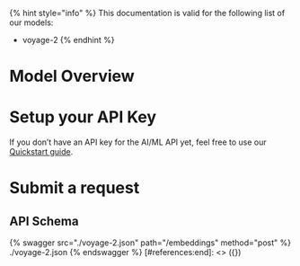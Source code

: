 [#references:start]: <> ({ "template": "openapi" })
{% hint style="info" %}
This documentation is valid for the following list of our models:
* voyage-2
{% endhint %}

# Model Overview


# Setup your API Key
If you don’t have an API key for the AI/ML API yet, feel free to use our [Quickstart guide](https://docs.aimlapi.com/quickstart/setting-up).

# Submit a request
## API Schema
{% swagger src="./voyage-2.json" path="/embeddings" method="post" %}
./voyage-2.json
{% endswagger %}
[#references:end]: <> ({})